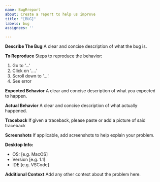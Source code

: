 ```yaml
---
name: BugRreport
about: Create a report to help us improve
title: "[BUG]"
labels: bug
assignees: ''

---
```


**Describe The Bug**
A clear and concise description of what the bug is.

**To Reproduce**
Steps to reproduce the behavior:
1. Go to '...'
2. Click on '....'
3. Scroll down to '....'
4. See error

**Expected Behavior**
A clear and concise description of what you expected to happen.

**Actual Behavior**
A clear and concise description of what actually happened.

**Traceback**
If given a traceback, please paste or add a picture of said traceback

**Screenshots**
If applicable, add screenshots to help explain your problem.

**Desktop Info:**
 - OS: [e.g. MacOS]
 - Version [e.g. 1.1]
 - IDE [e.g. VSCode]

**Additional Context**
Add any other context about the problem here.
